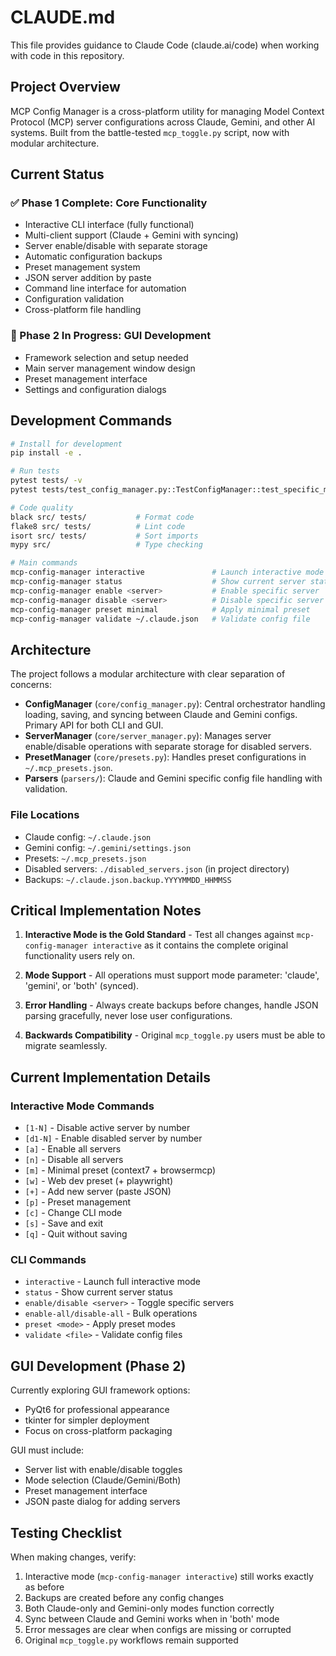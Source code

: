 # CLAUDE.md

This file provides guidance to Claude Code (claude.ai/code) when working with code in this repository.

## Project Overview

MCP Config Manager is a cross-platform utility for managing Model Context Protocol (MCP) server configurations across Claude, Gemini, and other AI systems. Built from the battle-tested `mcp_toggle.py` script, now with modular architecture.

## Current Status

### ✅ Phase 1 Complete: Core Functionality
- Interactive CLI interface (fully functional)
- Multi-client support (Claude + Gemini with syncing)
- Server enable/disable with separate storage
- Automatic configuration backups
- Preset management system
- JSON server addition by paste
- Command line interface for automation
- Configuration validation
- Cross-platform file handling

### 🔄 Phase 2 In Progress: GUI Development
- Framework selection and setup needed
- Main server management window design
- Preset management interface
- Settings and configuration dialogs

## Development Commands

```bash
# Install for development
pip install -e .

# Run tests
pytest tests/ -v
pytest tests/test_config_manager.py::TestConfigManager::test_specific_method

# Code quality
black src/ tests/           # Format code
flake8 src/ tests/          # Lint code
isort src/ tests/           # Sort imports
mypy src/                   # Type checking

# Main commands
mcp-config-manager interactive               # Launch interactive mode (primary interface)
mcp-config-manager status                    # Show current server status
mcp-config-manager enable <server>           # Enable specific server
mcp-config-manager disable <server>          # Disable specific server
mcp-config-manager preset minimal            # Apply minimal preset
mcp-config-manager validate ~/.claude.json   # Validate config file
```

## Architecture

The project follows a modular architecture with clear separation of concerns:

- **ConfigManager** (`core/config_manager.py`): Central orchestrator handling loading, saving, and syncing between Claude and Gemini configs. Primary API for both CLI and GUI.
- **ServerManager** (`core/server_manager.py`): Manages server enable/disable operations with separate storage for disabled servers.
- **PresetManager** (`core/presets.py`): Handles preset configurations in `~/.mcp_presets.json`.
- **Parsers** (`parsers/`): Claude and Gemini specific config file handling with validation.

### File Locations
- Claude config: `~/.claude.json`
- Gemini config: `~/.gemini/settings.json`
- Presets: `~/.mcp_presets.json`
- Disabled servers: `./disabled_servers.json` (in project directory)
- Backups: `~/.claude.json.backup.YYYYMMDD_HHMMSS`

## Critical Implementation Notes

1. **Interactive Mode is the Gold Standard** - Test all changes against `mcp-config-manager interactive` as it contains the complete original functionality users rely on.

2. **Mode Support** - All operations must support mode parameter: 'claude', 'gemini', or 'both' (synced).

3. **Error Handling** - Always create backups before changes, handle JSON parsing gracefully, never lose user configurations.

4. **Backwards Compatibility** - Original `mcp_toggle.py` users must be able to migrate seamlessly.

## Current Implementation Details

### Interactive Mode Commands
- `[1-N]` - Disable active server by number
- `[d1-N]` - Enable disabled server by number
- `[a]` - Enable all servers
- `[n]` - Disable all servers
- `[m]` - Minimal preset (context7 + browsermcp)
- `[w]` - Web dev preset (+ playwright)
- `[+]` - Add new server (paste JSON)
- `[p]` - Preset management
- `[c]` - Change CLI mode
- `[s]` - Save and exit
- `[q]` - Quit without saving

### CLI Commands
- `interactive` - Launch full interactive mode
- `status` - Show current server status
- `enable/disable <server>` - Toggle specific servers
- `enable-all/disable-all` - Bulk operations
- `preset <mode>` - Apply preset modes
- `validate <file>` - Validate config files

## GUI Development (Phase 2)

Currently exploring GUI framework options:
- PyQt6 for professional appearance
- tkinter for simpler deployment
- Focus on cross-platform packaging

GUI must include:
- Server list with enable/disable toggles
- Mode selection (Claude/Gemini/Both)
- Preset management interface
- JSON paste dialog for adding servers

## Testing Checklist

When making changes, verify:
1. Interactive mode (`mcp-config-manager interactive`) still works exactly as before
2. Backups are created before any config changes
3. Both Claude-only and Gemini-only modes function correctly
4. Sync between Claude and Gemini works when in 'both' mode
5. Error messages are clear when configs are missing or corrupted
6. Original `mcp_toggle.py` workflows remain supported
